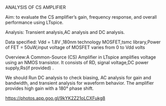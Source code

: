 ANALYSIS OF CS AMPLIFIER 

Aim: to evaluate the CS amplifier’s gain, frequency response, and overall performance using LTspice.

Analysis: Transient analysis,AC analysis and DC analysis.

Data specified: Vdd = 1.8V ,180nm technology MOSFET,tsmc library,Power of FET = 50uW,input voltage of MOSFET varies from 0 to Vdd volts


Overview:A Common-Source (CS) Amplifier in LTspice amplifies voltage using an NMOS transistor. It consists of RD, signal voltage,DC power supply,Rs(if provided) .

We should Run DC analysis to check biasing, AC analysis for gain and bandwidth, and transient analysis for waveform behavior. The amplifier provides high gain with a 180° phase shift. 


https://photos.app.goo.gl/9kYK2Z21oLCXFukg8
